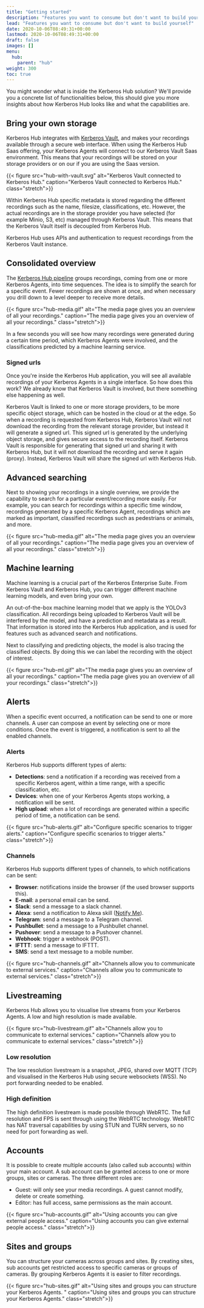```yaml
---
title: "Getting started"
description: "Features you want to consume but don't want to build yourself"
lead: "Features you want to consume but don't want to build yourself"
date: 2020-10-06T08:49:31+00:00
lastmod: 2020-10-06T08:49:31+00:00
draft: false
images: []
menu:
  hub:
    parent: "hub"
weight: 300
toc: true
---
```


You might wonder what is inside the Kerberos Hub solution? We'll provide you a concrete list of functionalities below, this should give you more insights about how Kerberos Hub looks like and what the capabilities are.

## Bring your own storage

Kerberos Hub integrates with [Kerberos Vault](/vault/first-things-first), and makes your recordings available through a secure web interface. When using the Kerberos Hub Saas offering, your Kerberos Agents will connect to our Kerberos Vault Saas environment. This means that your recordings will be stored on your storage providers or on our if you are using the Saas version.

{{< figure src="hub-with-vault.svg" alt="Kerberos Vault connected to Kerberos Hub." caption="Kerberos Vault connected to Kerberos Hub." class="stretch">}}

Within Kerberos Hub specific metadata is stored regarding the different recordings such as the name, filesize, classifications, etc. However, the actual recordings are in the storage provider you have selected (for example Minio, S3, etc) managed through Kerberos Vault. This means that the Kerberos Vault itself is decoupled from Kerberos Hub.

Kerberos Hub uses APIs and authentication to request recordings from the Kerberos Vault instance. 

## Consolidated overview

The [Kerberos Hub pipeline](/hub/pipeline) groups recordings, coming from one or more Kerberos Agents, into time sequences. The idea is to simplify the search for a specific event. Fewer recordings are shown at once, and when necessary you drill down to a level deeper to receive more details. 

{{< figure src="hub-media.gif" alt="The media page gives you an overview of all your recordings." caption="The media page gives you an overview of all your recordings." class="stretch">}}

In a few seconds you will see how many recordings were generated during a certain time period, which Kerberos Agents were involved, and the classifications predicted by a machine learning service.

### Signed urls

Once you're inside the Kerberos Hub application, you will see all available recordings of your Kerberos Agents in a single interface. So how does this work? We already know that Kerberos Vault is involved, but there something else happening as well.

Kerberos Vault is linked to one or more storage providers, to be more specific object storage, which can be hosted in the cloud or at the edge. So when a recording is requested from Kerberos Hub, Kerberos Vault will not download the recording from the relevant storage provider, but instead it will generate a signed url. This signed url is generated by the underlying object storage, and gives secure access to the recording itself. Kerberos Vault is responsible for generating that signed url and sharing it with Kerberos Hub, but it will not download the recording and serve it again (proxy). Instead, Kerberos Vault will share the signed url with Kerberos Hub. 

## Advanced searching

Next to showing your recordings in a single overview, we provide the capability to search for a particular event/recording more easily. For example, you can search for recordings within a specific time window, recordings generated by a specific Kerberos Agent, recordings which are marked as important, classified recordings such as pedestrians or animals, and more.

{{< figure src="hub-media.gif" alt="The media page gives you an overview of all your recordings." caption="The media page gives you an overview of all your recordings." class="stretch">}}

## Machine learning

Machine learning is a crucial part of the Kerberos Enterprise Suite. From Kerberos Vault and Kerberos Hub, you can trigger different machine learning models, and even bring your own.

An out-of-the-box machine learning model that we apply is the YOLOv3 classification. All recordings being uploaded to Kerberos Vault will be interfered by the model, and have a prediction and metadata as a result. That information is stored into the Kerberos Hub application, and is used for features such as advanced search and notifications.

Next to classifying and predicting objects, the model is also tracing the classified objects. By doing this we can label the recording with the object of interest.

{{< figure src="hub-ml.gif" alt="The media page gives you an overview of all your recordings." caption="The media page gives you an overview of all your recordings." class="stretch">}}

## Alerts

When a specific event occurred, a notification can be send to one or more channels. A user can compose an event by selecting one or more conditions. Once the event is triggered, a notification is sent to all the enabled channels.

### Alerts

Kerberos Hub supports different types of alerts:

- **Detections**: send a notification if a recording was received from a specific Kerberos agent, within a time range, with a specific classification, etc.
- **Devices**: when one of your Kerberos Agents stops working, a notification will be sent.
- **High upload**: when a lot of recordings are generated within a specific period of time, a notification can be send.

{{< figure src="hub-alerts.gif" alt="Configure specific scenarios to trigger alerts." caption="Configure specific scenarios to trigger alerts." class="stretch">}}

### Channels

Kerberos Hub supports different types of channels, to which notifications can be sent:

- **Browser**: notifications inside the browser (if the used browser supports this).
- **E-mail**: a personal email can be send.
- **Slack**: send a message to a slack channel.
- **Alexa**: send a notification to Alexa skill ([Notify Me](https://www.amazon.com/Thomptronics-Notify-Me/dp/B07BB2FYFS)).
- **Telegram**: send a message to a Telegram channel.
- **Pushbullet**: send a message to a Pushbullet channel.
- **Pushover**: send a message to a Pushover channel.
- **Webhook**: trigger a webhook (POST).
- **IFTTT**: send a message to IFTTT.
- **SMS**: send a text message to a mobile number.

{{< figure src="hub-channels.gif" alt="Channels allow you to communicate to external services." caption="Channels allow you to communicate to external services." class="stretch">}}

## Livestreaming

Kerberos Hub allows you to visualise live streams from your Kerberos Agents. A low and high resolution is made available.

{{< figure src="hub-livestream.gif" alt="Channels allow you to communicate to external services." caption="Channels allow you to communicate to external services." class="stretch">}}

### Low resolution

The low resolution livestream is a snapshot, JPEG, shared over MQTT (TCP) and visualised in the Kerberos Hub using secure websockets (WSS). No port forwarding needed to be enabled.

### High definition

The high definition livestream is made possible through WebRTC. The full resolution and FPS is sent through using the WebRTC technology. WebRTC has NAT traversal capabilities by using STUN and TURN servers, so no need for port forwarding as well.

## Accounts

It is possible to create multiple accounts (also called sub accounts) within your main account. A sub account can be granted access to one or more groups, sites or cameras. The three different roles are:

- Guest: will only see your media recordings. A guest cannot modify, delete or create something.
- Editor: has full access, same permissions as the main account.

{{< figure src="hub-accounts.gif" alt="Using accounts you can give external people access." caption="Using accounts you can give external people access." class="stretch">}}

## Sites and groups

You can structure your cameras across groups and sites. By creating sites, sub accounts get restricted access to specific cameras or groups of cameras. By grouping Kerberos Agents it is easier to filter recordings.

{{< figure src="hub-sites.gif" alt="Using sites and groups you can structure your Kerberos Agents. " caption="Using sites and groups you can structure your Kerberos Agents." class="stretch">}}
